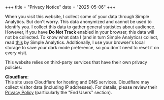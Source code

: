 +++
title = "Privacy Notice"
date = "2025-05-06"
+++

When you visit this website, I collect some of your data through Simple Analytics. But don't worry. This data anonymized and cannot be used to identify you. I collect this data to gather general statistics about audience. However, if you have **Do Not Track** enabled in your browser, this data will not be collected. To know what data I (and in turn Simple Analytics) collect, read [this](https://docs.simpleanalytics.com/what-we-collect) by Simple Analytics. Additionally, I use your browser's local storage to save your dark mode preference, so you don't need to reset it on every visit. 

This website relies on third-party services that have their own privacy policies:

**Cloudflare:**  
This site uses Cloudflare for hosting and DNS services. Cloudflare may collect visitor data (including IP addresses). For details, please review their [Privacy Policy](https://www.cloudflare.com/privacypolicy/) (particularly the "End Users" section).

